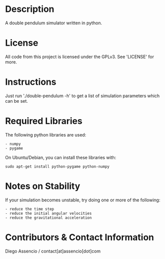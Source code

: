 Description
===========

A double pendulum simulator written in python.


License
=======

All code from this project is licensed under the GPLv3. See 'LICENSE' for more.


Instructions
============

Just run './double-pendulum -h' to get a list of simulation parameters which can
be set.


Required Libraries
==================

The following python libraries are used:

    - numpy
    - pygame

On Ubuntu/Debian, you can install these libraries with:

	sudo apt-get install python-pygame python-numpy


Notes on Stability
==================

If your simulation becomes unstable, try doing one or more of the following:

	- reduce the time step
	- reduce the initial angular velocities
	- reduce the gravitational acceleration


Contributors & Contact Information
==================================

Diego Assencio / contact[at]assencio[dot]com
